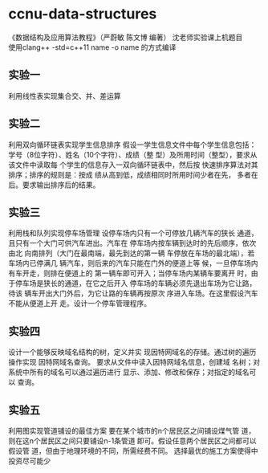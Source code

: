 # ccnu-data-structures

《数据结构及应用算法教程》（严蔚敏 陈文博 编著）
沈老师实验课上机题目 <br>
使用clang++ -std=c++11 name -o name 的方式编译

## 实验一
利用线性表实现集合交、并、差运算

## 实验二
利用双向循环链表实现学生信息排序
假设一学生信息文件中每个学生信息包括：
学号（8位字符）、姓名（10个字符）、成绩（整
型）及所用时间（整型），要求从该文件中读取每
个学生的信息存入一双向循环链表中，然后按
快速排序算法对其排序；排序的规则是：按成
绩从高到低，成绩相同时所用时间少者在先，
多者在后。要求输出排序后的结果。


## 实验三
利用栈和队列实现停车场管理
设停车场内只有一个可停放几辆汽车的狭长
通道，且只有一个大门可供汽车进出。汽车在
停车场内按车辆到达时的先后顺序，依次由北
向南排列（大门在最南端，最先到达的第一辆
车停放在车场的最北端），若车场内已停满几
辆汽车，则后来的汽车只能在门外的便道上等
候，一旦停车场内有车开走，则排在便道上的
第一辆车即可开入；当停车场内某辆车要离开
时，由于停车场是狭长的通道，在它之后开入
停车场的车辆必须先退出车场为它让路，待该
辆车开出大门外后，为它让路的车辆再按原次
序进入车场。在这里假设汽车不能从便道上开
走。设计一个停车管理程序。

## 实验四
设计一个能够反映域名结构的树，定义并实
现因特网域名的存储。通过树的遍历操作实现
因特网域名查询。
要求从文件中读入因特网域名信息，创建域
名树；对系统中所有的域名可以通过遍历进行
显示、添加、修改和保存；对指定的域名可以
查询。

## 实验五
利用图实现管道铺设的最佳方案
要在某个城市的n个居民区之间铺设煤气管
道，则在这n个居民区之间只要铺设n-1条管道
即可。假设任意两个居民区之间都可以假设管
道，但由于地理环境的不同，所需经费不同。
选择最优的施工方案使得中投资尽可能少
